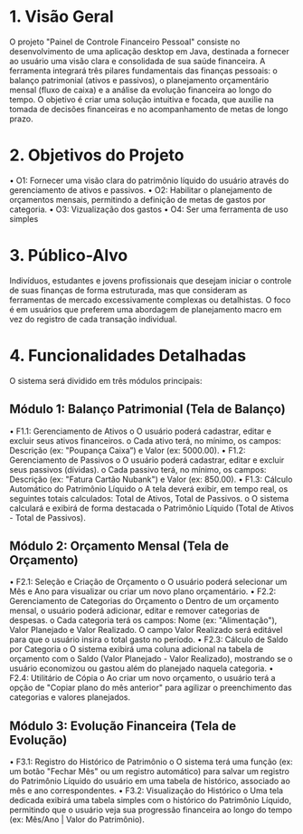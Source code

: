# 1. Visão Geral
O projeto "Painel de Controle Financeiro Pessoal" consiste no desenvolvimento de
uma aplicação desktop em Java, destinada a fornecer ao usuário uma visão clara
e consolidada de sua saúde financeira. A ferramenta integrará três pilares
fundamentais das finanças pessoais: o balanço patrimonial (ativos e passivos), o
planejamento orçamentário mensal (fluxo de caixa) e a análise da evolução
financeira ao longo do tempo. O objetivo é criar uma solução intuitiva e focada,
que auxilie na tomada de decisões financeiras e no acompanhamento de metas
de longo prazo.

# 2. Objetivos do Projeto
• O1: Fornecer uma visão clara do patrimônio líquido do usuário através do
gerenciamento de ativos e passivos.
• O2: Habilitar o planejamento de orçamentos mensais, permitindo a
definição de metas de gastos por categoria.
• O3: Vizualização dos gastos
• O4: Ser uma ferramenta de uso simples

# 3. Público-Alvo
Indivíduos, estudantes e jovens profissionais que desejam iniciar o controle de
suas finanças de forma estruturada, mas que consideram as ferramentas de
mercado excessivamente complexas ou detalhistas. O foco é em usuários que
preferem uma abordagem de planejamento macro em vez do registro de cada
transação individual.

# 4. Funcionalidades Detalhadas
O sistema será dividido em três módulos principais:

## Módulo 1: Balanço Patrimonial (Tela de Balanço)
• F1.1: Gerenciamento de Ativos
    o O usuário poderá cadastrar, editar e excluir seus ativos financeiros.
    o Cada ativo terá, no mínimo, os campos: Descrição (ex: "Poupança
Caixa”) e Valor (ex: 5000.00).
• F1.2: Gerenciamento de Passivos
    o O usuário poderá cadastrar, editar e excluir seus passivos (dívidas).
    o Cada passivo terá, no mínimo, os campos: Descrição (ex: "Fatura
Cartão Nubank") e Valor (ex: 850.00).
• F1.3: Cálculo Automático do Patrimônio Líquido
    o A tela deverá exibir, em tempo real, os seguintes totais calculados:
Total de Ativos, Total de Passivos.
    o O sistema calculará e exibirá de forma destacada o Patrimônio
Líquido (Total de Ativos - Total de Passivos).

## Módulo 2: Orçamento Mensal (Tela de Orçamento)
• F2.1: Seleção e Criação de Orçamento
    o O usuário poderá selecionar um Mês e Ano para visualizar ou criar
um novo plano orçamentário.
• F2.2: Gerenciamento de Categorias do Orçamento
    o Dentro de um orçamento mensal, o usuário poderá adicionar, editar
e remover categorias de despesas.
    o Cada categoria terá os campos: Nome (ex: "Alimentação"), Valor
Planejado e Valor Realizado. O campo Valor Realizado será editável
para que o usuário insira o total gasto no período.
• F2.3: Cálculo de Saldo por Categoria
    o O sistema exibirá uma coluna adicional na tabela de orçamento
com o Saldo (Valor Planejado - Valor Realizado), mostrando se o
usuário economizou ou gastou além do planejado naquela
categoria.
• F2.4: Utilitário de Cópia
    o Ao criar um novo orçamento, o usuário terá a opção de "Copiar
plano do mês anterior" para agilizar o preenchimento das categorias
e valores planejados.

## Módulo 3: Evolução Financeira (Tela de Evolução)
• F3.1: Registro do Histórico de Patrimônio
    o O sistema terá uma função (ex: um botão "Fechar Mês" ou um
registro automático) para salvar um registro do Patrimônio Líquido
do usuário em uma tabela de histórico, associado ao mês e ano
correspondentes.
• F3.2: Visualização do Histórico
    o Uma tela dedicada exibirá uma tabela simples com o histórico do
Patrimônio Líquido, permitindo que o usuário veja sua progressão
financeira ao longo do tempo (ex: Mês/Ano | Valor do Patrimônio).